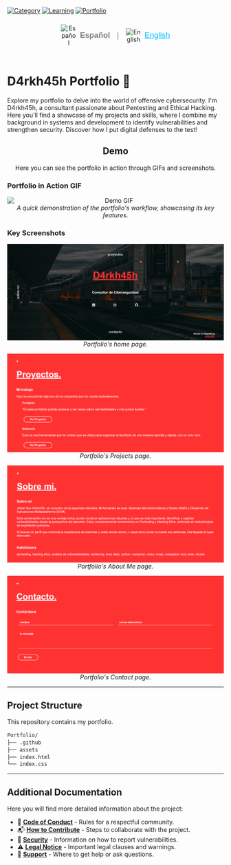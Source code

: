 [![Category](https://img.shields.io/badge/Category-Cybersecurity-blue.svg?style=flat-square)](https://github.com/topics/cybersecurity)
[![Learning](https://img.shields.io/badge/Learning-OSCP_Journey-red.svg?style=flat-square)](https://www.offensive-security.com/pwk-oscp/)
[![Portfolio](https://img.shields.io/badge/Type-Portfolio-purple.svg?style=flat-square)](https://github.com/topics/portfolio)

<div align="center">
  <div style="display: inline-flex; align-items: center; gap: 8px; margin-bottom: 25px; padding-top: 10px;">
    <a href="README.md" style="text-decoration: none; display: inline-flex; align-items: center; gap: 8px; margin-right: 8px;" title="Español">
      <img src="https://flagpedia.net/data/flags/w1600/es.png" alt="Español" width="36" style="vertical-align: middle;">
      <span style="color: grey; font-size: 18px; font-weight: 600; font-family: sans-serif;">  Español</span>
    </a>
    <span style="color: grey; font-size: 18px; font-family: sans-serif; margin-right: 8px;">|</span>
    <a href="README.en.md" style="text-decoration: none; display: inline-flex; align-items: center; gap: 8px;" title="English">
      <img src="https://flagpedia.net/data/flags/w1600/us.png" alt="English" width="36" style="vertical-align: middle;">
      <span style="color: deepskyblue; font-size: 18px; font-family: sans-serif; text-decoration: underline;">  English</span>
    </a>
  </div>
</div>

# D4rkh45h Portfolio 🚀

Explore my portfolio to delve into the world of offensive cybersecurity. I'm D4rkh45h, a consultant passionate about Pentesting and Ethical Hacking. Here you'll find a showcase of my projects and skills, where I combine my background in systems and development to identify vulnerabilities and strengthen security. Discover how I put digital defenses to the test!

<h2 align="center">Demo</h2>

<p align="center">
  Here you can see the portfolio in action through GIFs and screenshots.
</p>

### Portfolio in Action GIF

<p align="center">
  <img src="/assets/img/gif1.gif" alt="Demo GIF" style="max-width: 100%; height: auto; display: block; margin: 0 auto;">
  <em>A quick demonstration of the portfolio's workflow, showcasing its key features.</em>
</p>

### Key Screenshots

<p align="center">
  <img src="/assets/img/foto1.png" alt="Screenshot 1" style="max-width: 100%; height: auto; display: block; margin: 0 auto;">
  <em>Portfolio's home page.</em>
</p>

<p align="center">
  <img src="/assets/img/foto2.png" alt="Screenshot 2" style="max-width: 100%; height: auto; display: block; margin: 0 auto;">
  <em>Portfolio's Projects page.</em>
</p>

<p align="center">
  <img src="/assets/img/foto3.png" alt="Screenshot 3" style="max-width: 100%; height: auto; display: block; margin: 0 auto;">
  <em>Portfolio's About Me page.</em>
</p>

<p align="center">
  <img src="/assets/img/foto4.png" alt="Screenshot 4" style="max-width: 100%; height: auto; display: block; margin: 0 auto;">
  <em>Portfolio's Contact page.</em>
</p>

---
## Project Structure

This repository contains my portfolio.
```bash
Portfolio/
├── .github
├── assets
├── index.html
└── index.css
```
---
## Additional Documentation

Here you will find more detailed information about the project:

*   🤝 [**Code of Conduct**](.github/CODE_OF_CONDUCT.md) - Rules for a respectful community.
*   📬 [**How to Contribute**](.github/HOW_TO_CONTRIBUTE.md) - Steps to collaborate with the project.
*   🔐 [**Security**](.github/SECURITY.md) - Information on how to report vulnerabilities.
*   ⚠️ [**Legal Notice**](.github/LEGAL_NOTICE.md) - Important legal clauses and warnings.
*   📢 [**Support**](.github/SUPPORT.md) - Where to get help or ask questions.

